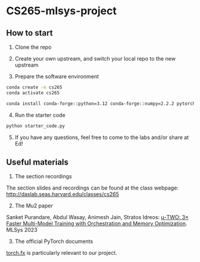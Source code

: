 # CS265-mlsys-project

## How to start
1. Clone the repo

2. Create your own upstream, and switch your local repo to the new upstream

3. Prepare the software environment
``` bash
conda create -n cs265
conda activate cs265

conda install conda-forge::python=3.12 conda-forge::numpy=2.2.2 pytorch::pytorch=2.5.1 pytorch::pytorch-cuda=12.4 -n cs265
```

4. Run the starter code
``` bash
python starter_code.py
```

5. If you have any questions, feel free to come to the labs and/or share at Ed!

## Useful materials
1. The section recordings

The section slides and recordings can be found at the class webpage: http://daslab.seas.harvard.edu/classes/cs265

2. The Mu2 paper

Sanket Purandare, Abdul Wasay, Animesh Jain, Stratos Idreos:
[μ-TWO: 3× Faster Multi-Model Training with Orchestration and Memory Optimization](https://proceedings.mlsys.org/paper_files/paper/2023/file/a72071d84c001596e97a2c7e1e880559-Paper-mlsys2023.pdf). MLSys 2023

3. The official PyTorch documents

[torch.fx](https://pytorch.org/docs/2.5/fx.html) is particularly relevant to our project.
